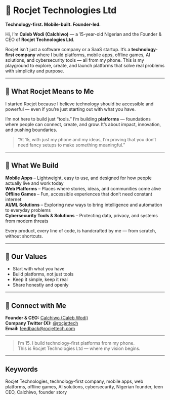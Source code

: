 # 🚀 Rocjet Technologies Ltd

**Technology-first. Mobile-built. Founder-led.**

Hi, I’m **Caleb Wodi (Calchiwo)** — a 15-year-old Nigerian and the Founder & CEO of **Rocjet Technologies Ltd**.

Rocjet isn’t just a software company or a SaaS startup. It’s a **technology-first company** where I build platforms, mobile apps, offline games, AI solutions, and cybersecurity tools — all from my phone. This is my playground to explore, create, and launch platforms that solve real problems with simplicity and purpose.

---

## 🧠 What Rocjet Means to Me

I started Rocjet because I believe technology should be accessible and powerful — even if you’re just starting out with what you have.

I’m not here to build just “tools.” I’m building **platforms** — foundations where people can connect, create, and grow. It’s about impact, innovation, and pushing boundaries.

> “At 15, with just my phone and my ideas, I’m proving that you don’t need fancy setups to make something meaningful.”

---

## 🌟 What We Build

**Mobile Apps** – Lightweight, easy to use, and designed for how people actually live and work today  
**Web Platforms** – Places where stories, ideas, and communities come alive  
**Offline Games** – Fun, accessible experiences that don’t need constant internet  
**AI/ML Solutions** – Exploring new ways to bring intelligence and automation to everyday problems  
**Cybersecurity Tools & Solutions** – Protecting data, privacy, and systems from modern threats  

Every product, every line of code, is handcrafted by me — from scratch, without shortcuts.

---

## 🎯 Our Values

- Start with what you have  
- Build platforms, not just tools  
- Keep it simple, keep it real  
- Share honestly and openly  

---

## 🤝 Connect with Me

**Founder & CEO:** [Calchiwo (Caleb Wodi)](https://github.com/Calchiwo)  
**Company Twitter (X):** [@rocjettech](https://x.com/rocjettech)  
**Email:** feedback@rocjettech.com  

---

> I’m 15. I build technology-first platforms from my phone.  
> This is Rocjet Technologies Ltd — where my vision begins.

---

## Keywords

Rocjet Technologies, technology-first company, mobile apps, web platforms, offline games, AI solutions, cybersecurity, Nigerian founder, teen CEO, Calchiwo, founder story